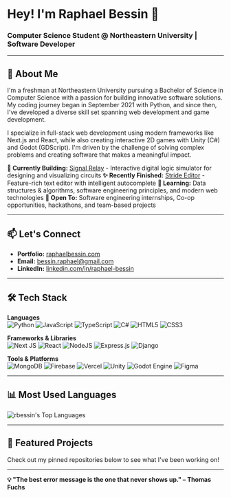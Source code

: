 # Hey! I'm Raphael Bessin 👋

### Computer Science Student @ Northeastern University | Software Developer

---

## 🚀 About Me

I'm a freshman at Northeastern University pursuing a Bachelor of Science in Computer Science with a passion for building innovative software solutions. My coding journey began in September 2021 with Python, and since then, I've developed a diverse skill set spanning web development and game development.

I specialize in full-stack web development using modern frameworks like Next.js and React, while also creating interactive 2D games with Unity (C#) and Godot (GDScript). I'm driven by the challenge of solving complex problems and creating software that makes a meaningful impact.

**🔭 Currently Building:** [Signal Relay](https://github.com/rbessin/Signal-Relay) - Interactive digital logic simulator for designing and visualizing circuits
**✨ Recently Finished:** [Stride Editor](https://github.com/rbessin/Stride-Editor) - Feature-rich text editor with intelligent autocomplete
**🌱 Learning:** Data structures & algorithms, software engineering principles, and modern web technologies
**💼 Open To:** Software engineering internships, Co-op opportunities, hackathons, and team-based projects

---

## 📫 Let's Connect

- **Portfolio:** [raphaelbessin.com](https://portfolio-v2-sky3e.vercel.app/)
- **Email:** [bessin.raphael@gmail.com](mailto:bessin.raphael@gmail.com)
- **LinkedIn:** [linkedin.com/in/raphael-bessin](https://linkedin.com/in/raphael-bessin/)

---

## 🛠️ Tech Stack

**Languages**  
![Python](https://img.shields.io/badge/python-3670A0?style=for-the-badge&logo=python&logoColor=ffdd54)
![JavaScript](https://img.shields.io/badge/javascript-%23323330.svg?style=for-the-badge&logo=javascript&logoColor=%23F7DF1E)
![TypeScript](https://img.shields.io/badge/typescript-%23007ACC.svg?style=for-the-badge&logo=typescript&logoColor=white)
![C#](https://img.shields.io/badge/c%23-%23239120.svg?style=for-the-badge&logo=c-sharp&logoColor=white)
![HTML5](https://img.shields.io/badge/html5-%23E34F26.svg?style=for-the-badge&logo=html5&logoColor=white)
![CSS3](https://img.shields.io/badge/css3-%231572B6.svg?style=for-the-badge&logo=css3&logoColor=white)

**Frameworks & Libraries**  
![Next JS](https://img.shields.io/badge/Next-black?style=for-the-badge&logo=next.js&logoColor=white)
![React](https://img.shields.io/badge/react-%2320232a.svg?style=for-the-badge&logo=react&logoColor=%2361DAFB)
![NodeJS](https://img.shields.io/badge/node.js-6DA55F?style=for-the-badge&logo=node.js&logoColor=white)
![Express.js](https://img.shields.io/badge/express.js-%23404d59.svg?style=for-the-badge&logo=express&logoColor=%2361DAFB)
![Django](https://img.shields.io/badge/django-%23092E20.svg?style=for-the-badge&logo=django&logoColor=white)

**Tools & Platforms**  
![MongoDB](https://img.shields.io/badge/MongoDB-%234ea94b.svg?style=for-the-badge&logo=mongodb&logoColor=white)
![Firebase](https://img.shields.io/badge/firebase-%23039BE5.svg?style=for-the-badge&logo=firebase)
![Vercel](https://img.shields.io/badge/vercel-%23000000.svg?style=for-the-badge&logo=vercel&logoColor=white)
![Unity](https://img.shields.io/badge/Unity-%2320232a.svg?style=for-the-badge&logo=unity&logoColor=white)
![Godot Engine](https://img.shields.io/badge/GODOT-%23FFFFFF.svg?style=for-the-badge&logo=godot-engine)
![Figma](https://img.shields.io/badge/figma-%23F24E1E.svg?style=for-the-badge&logo=figma&logoColor=white)

---

## 📊 Most Used Languages

![rbessin's Top Languages](https://github-readme-stats.vercel.app/api/top-langs/?username=rbessin&theme=vue&show_icons=true&hide_border=true&layout=compact)

---

## 🎯 Featured Projects

Check out my pinned repositories below to see what I've been working on!

---

**💡 "The best error message is the one that never shows up." – Thomas Fuchs**
